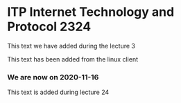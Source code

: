 # ITP Internet Technology and Protocol 2324

This text we have added during the lecture 3

This text has been added from the linux client

### We are now on 2020-11-16

This text is added during lecture 24
